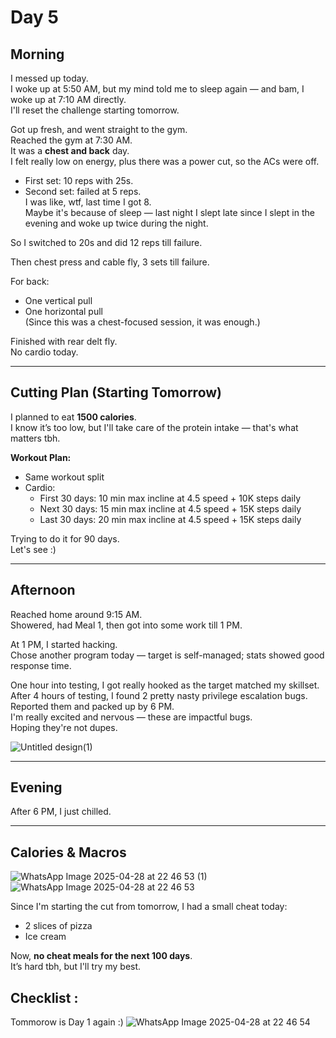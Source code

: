 # Day 5

## Morning

I messed up today.  
I woke up at 5:50 AM, but my mind told me to sleep again — and bam, I woke up at 7:10 AM directly.  
I'll reset the challenge starting tomorrow.

Got up fresh, and went straight to the gym.  
Reached the gym at 7:30 AM.  
It was a **chest and back** day.  
I felt really low on energy, plus there was a power cut, so the ACs were off.

- First set: 10 reps with 25s.  
- Second set: failed at 5 reps.  
I was like, wtf, last time I got 8.  
Maybe it's because of sleep — last night I slept late since I slept in the evening and woke up twice during the night.

So I switched to 20s and did 12 reps till failure.

Then chest press and cable fly, 3 sets till failure.

For back:
- One vertical pull
- One horizontal pull  
(Since this was a chest-focused session, it was enough.)

Finished with rear delt fly.  
No cardio today.

---

## Cutting Plan (Starting Tomorrow)

I planned to eat **1500 calories**.  
I know it’s too low, but I'll take care of the protein intake — that's what matters tbh.

**Workout Plan:**
- Same workout split
- Cardio:
  - First 30 days: 10 min max incline at 4.5 speed + 10K steps daily
  - Next 30 days: 15 min max incline at 4.5 speed + 15K steps daily
  - Last 30 days: 20 min max incline at 4.5 speed + 15K steps daily

Trying to do it for 90 days.  
Let's see :)

---

## Afternoon

Reached home around 9:15 AM.  
Showered, had Meal 1, then got into some work till 1 PM.

At 1 PM, I started hacking.  
Chose another program today — target is self-managed; stats showed good response time.

One hour into testing, I got really hooked as the target matched my skillset.  
After 4 hours of testing, I found 2 pretty nasty privilege escalation bugs.
Reported them and packed up by 6 PM.  
I'm really excited and nervous — these are impactful bugs.  
Hoping they're not dupes.

![Untitled design(1)](https://github.com/user-attachments/assets/f00a7c3b-93c5-4a84-b52b-e0808bd8627f)


---

## Evening

After 6 PM, I just chilled.

---

## Calories & Macros
![WhatsApp Image 2025-04-28 at 22 46 53 (1)](https://github.com/user-attachments/assets/3c2754dc-3190-4b1e-8cd4-af39c337d4fd)
![WhatsApp Image 2025-04-28 at 22 46 53](https://github.com/user-attachments/assets/c53ecb21-ca3a-424b-837a-47ab4a9efc20)


Since I'm starting the cut from tomorrow, I had a small cheat today:
- 2 slices of pizza
- Ice cream

Now, **no cheat meals for the next 100 days**.  
It’s hard tbh, but I'll try my best.

## Checklist :

Tommorow is Day 1 again :)
![WhatsApp Image 2025-04-28 at 22 46 54](https://github.com/user-attachments/assets/85ef7153-5878-4976-8ead-f4023d805946)
